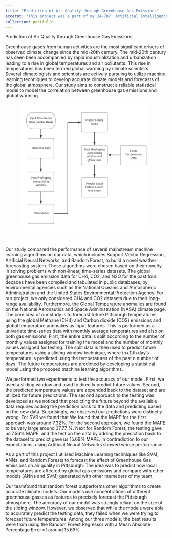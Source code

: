 ```yaml
---
title: "Prediction of Air Quality through Greenhouse Gas Emissions"
excerpt: "This project was a part of my 24-787: Artificial Intelligence and Machine Learning for Engineers <br/><img src='/images/mlai arch.jpg'>"
collection: portfolio
---
```


Prediction of Air Quality through Greenhouse Gas Emissions. 

Greenhouse gases from human activities are the most significant drivers of observed climate change since the mid-20th century. The mid-20th century has seen been accompanied by rapid industrialization and urbanization leading to a rise in global temperatures and air pollutants. This rise in temperatures has been termed global warming by climate scientists. Several climatologists and scientists are actively pursuing to utilize machine learning techniques to develop accurate climate models and forecasts of the global atmosphere. Our study aims to construct a reliable statistical model to model the correlation between greenhouse gas emissions and global warming.
<p align="center">
<img width="400" height="400" src='/images/mlai arch.jpg'> 
</p>
<br/>

Our study compared the performance of several mainstream machine learning algorithms on our data, which includes Support Vector Regression, Artificial Neural Networks, and Random Forest, to build a novel weather forecasting system. These algorithms were chosen based on their novelty in solving problems with non-linear, time-series datasets. The global greenhouse gas emission data for CH4, CO2, and N2O for the past four decades have been compiled and tabulated in public databases, by environmental agencies such as the National Oceanic and Atmospheric Administration and the United States Environmental Protection Agency. For our project, we only considered CH4 and CO2 datasets due to their long-range availability. Furthermore, the Global Temperature anomalies are found on the National Aeronautics and Space Administration (NASA) climate page. The core idea of our study is to forecast future Pittsburgh temperatures using the global Methane (CH4) and Carbon dioxide (CO2) emissions and global temperature anomalies as input features. This is performed as a univariate time-series data with monthly average temperatures and also on both gas emissions. First, the entire data is split according to the number of monthly values assigned for training the model and the number of monthly values assigned for testing. The split data is then used to predict future temperatures using a sliding window technique, where (n+1)th day’s temperature is predicted using the temperatures of the past n number of days. The future temperatures are predicted by developing a statistical model using the proposed machine learning algorithms.

We performed two experiments to test the accuracy of our model. First, we used a sliding window and used to directly predict future values. Second, the predicted temperature values are appended back to the dataset and are utilized for future predictions. The second approach to the testing was developed as we noticed that predicting the future beyond the available data requires adding the prediction back to the data and predicting based on the new data. Surprisingly, we observed our predictions were distinctly wrong. For SVR we found that We found that the MAPE for the first approach was around 7.32%. For the second approach, we found the MAPE to be very large around 37.77 %. Next for Random Forest, the testing gave us 7.56% MAPE, and the test on the data by adding the prediction back to the dataset to predict gave us 15.69% MAPE. In contradiction to our expectations, using Artificial Neural Networks showed worse performance. 

As a part of this project I utilised Machine Learning techniques like SVM, ANNs, and Random Forests to forecast the effect of Greenhouse Gas emissions on air quality in Pittsburgh. The idea was to predict how local temperatures are affected by global gas emissions and compare with other models (ANNs and SVM) generated with other memebers of my team.


Our teamfound that random forest outperforms other algorithms to create accurate climate models. Our models use concentrations of different greenhouse gasses as features to precisely forecast the Pittsburgh atmosphere. The accuracy of our model was strongly reliant on the size of the sliding window. However, we observed that while the models were able to accurately predict the testing data, they failed when we were trying to forecast future temperatures. Among our three models, the best results were from using the Random Forest Regressor with a Mean Absolute Percentage Error of around 15.69%
